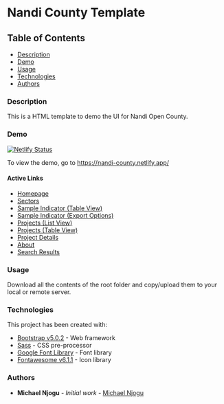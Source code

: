 # Nandi County Template

## Table of Contents
* [Description](#description)
* [Demo](#demo)
* [Usage](#usage)
* [Technologies](#technologies)
* [Authors](#authors)

### Description
This is a HTML template to demo the UI for Nandi Open County.

### Demo
[![Netlify Status](https://api.netlify.com/api/v1/badges/b308763f-8b7c-4e3d-b3a5-96ecf9a795f7/deploy-status)](https://app.netlify.com/sites/nandi-county/deploys)

To view the demo, go to https://nandi-county.netlify.app/

#### Active Links
* [Homepage](https://nandi-county.netlify.app/)
* [Sectors](https://nandi-county.netlify.app/sectors.html)
* [Sample Indicator (Table View)](https://nandi-county.netlify.app/indicator-table.html)
* [Sample Indicator (Export Options)](https://nandi-county.netlify.app/indicator-table-export.html)
* [Projects (List View)](https://nandi-county.netlify.app/projects.html)
* [Projects (Table View)](https://nandi-county.netlify.app/projects-table.html)
* [Project Details](https://nandi-county.netlify.app/project-detail.html)
* [About](https://nandi-county.netlify.app/project-detail.html)
* [Search Results](https://nandi-county.netlify.app/search-results.html)

### Usage
<p>Download all the contents of the root folder and copy/upload them to your local or remote server.</p>

### Technologies
This project has been created with:

* [Bootstrap v5.0.2](https://getbootstrap.com) - Web framework
* [Sass](https://sass-lang.com/documentation) - CSS pre-processor
* [Google Font Library](https://fonts.google.com/about) - Font library
* [Fontawesome v6.1.1](https://fontawesome.com/) - Icon library

### Authors

* **Michael Njogu** - *Initial work* - [Michael Njogu](https://github.com/Michael-Njogu)